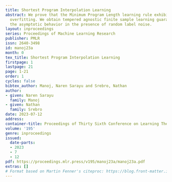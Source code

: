 ```yaml
---
title: Shortest Program Interpolation Learning
abstract: We prove that the Minimum Program Length learning rule exhibits tempered
  overfitting. We obtain tempered agnostic finite sample learning guarantees and characterize
  the asymptotic behavior in the presence of random label noise.
layout: inproceedings
series: Proceedings of Machine Learning Research
publisher: PMLR
issn: 2640-3498
id: manoj23a
month: 0
tex_title: Shortest Program Interpolation Learning
firstpage: 1
lastpage: 21
page: 1-21
order: 1
cycles: false
bibtex_author: Manoj, Naren Sarayu and Srebro, Nathan
author:
- given: Naren Sarayu
  family: Manoj
- given: Nathan
  family: Srebro
date: 2023-07-12
address: 
container-title: Proceedings of Thirty Sixth Conference on Learning Theory
volume: '195'
genre: inproceedings
issued:
  date-parts:
  - 2023
  - 7
  - 12
pdf: https://proceedings.mlr.press/v195/manoj23a/manoj23a.pdf
extras: []
# Format based on Martin Fenner's citeproc: https://blog.front-matter.io/posts/citeproc-yaml-for-bibliographies/
---
```


